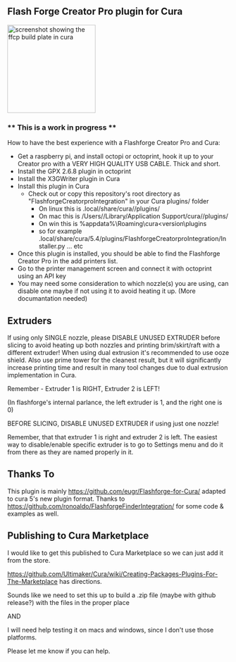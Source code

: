 ## Flash Forge Creator Pro plugin for Cura

<img src="https://github.com/rubinlinux/FlashforgeCreatorProCura/assets/1413897/dde47608-0bc8-49b8-9fd9-9fae480d1c71" alt="screenshot showing the ffcp build plate in cura" width="200"/>

### ** This is a work in progress **

How to have the best experience with a Flashforge Creator Pro and Cura:

  * Get a raspberry pi, and install octopi or octoprint, hook it up to your Creator pro with a VERY HIGH QUALITY USB CABLE. Thick and short.
  * Install the GPX 2.6.8 plugin in octoprint
  * Install the X3GWriter plugin in Cura
  * Install this plugin in Cura
    * Check out or copy this repository's root directory as "FlashforgeCreatorproIntegration"  in your Cura plugins/ folder
      * On linux this is .local/share/cura/<version>/plugins/
      * On mac this is /Users/<you>/Library/Application Support/cura/<version>/plugins/
      * On win this is %appdata%\Roaming\cura\<version\plugins
      * so for example .local/share/cura/5.4/plugins/FlashforgeCreatorproIntegration/Installer.py ... etc
  * Once this plugin is installed, you should be able to find the Flashforge Creator Pro in the add printers list.
  * Go to the printer management screen and connect it with octoprint using an API key
  * You may need some consideration to which nozzle(s) you are using, can disable one maybe if not using it to avoid heating it up. (More documantation needed)


## Extruders
If using only SINGLE nozzle, please DISABLE UNUSED EXTRUDER before slicing to avoid heating up both nozzles and printing brim/skirt/raft with a different extruder! When using dual extrusion it's recommended to use ooze shield. Also use prime tower for the cleanest result, but it will significantly increase printing time and result in many tool changes due to dual extrusion implementation in Cura.

Remember - Extruder 1 is RIGHT, Extruder 2 is LEFT!

(In flashforge's internal parlance, the left extruder is 1, and the right one is 0)

BEFORE SLICING, DISABLE UNUSED EXTRUDER if using just one nozzle!

Remember, that that extruder 1 is right and extruder 2 is left. The easiest way to disable/enable specific extruder is to go to Settings menu and do it from there as they are named properly in it.


## Thanks To

This plugin is mainly https://github.com/eugr/Flashforge-for-Cura/ adapted to cura 5's new plugin format. Thanks to https://github.com/ronoaldo/FlashforgeFinderIntegration/ for some code & examples as well.


## Publishing to Cura Marketplace

I would like to get this published to Cura Marketplace so we can just add it from the store.

https://github.com/Ultimaker/Cura/wiki/Creating-Packages-Plugins-For-The-Marketplace has directions.

Sounds like we need to set this up to build a .zip file (maybe with github release?) with the files in the proper place

AND

I will need help testing it on macs and windows, since I don't use those platforms. 

Please let me know if you can help.
